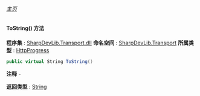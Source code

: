 ###### [主页](./Index.md "主页")
#### ToString() 方法
**程序集** : [SharpDevLib.Transport.dll](./SharpDevLib.Transport.assembly.md "SharpDevLib.Transport.dll")
**命名空间** : [SharpDevLib.Transport](./SharpDevLib.Transport.namespace.md "SharpDevLib.Transport")
**所属类型** : [HttpProgress](./SharpDevLib.Transport.HttpProgress.md "HttpProgress")
``` csharp
public virtual String ToString()
```
**注释**
*-*

**返回类型** : [String](https://learn.microsoft.com/en-us/dotnet/api/system.string "String")

